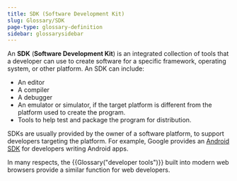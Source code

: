 ```yaml
---
title: SDK (Software Development Kit)
slug: Glossary/SDK
page-type: glossary-definition
sidebar: glossarysidebar
---
```



An **SDK** (**Software Development Kit**) is an integrated collection of tools that a developer can use to create software for a specific framework, operating system, or other platform. An SDK can include:

- An editor
- A compiler
- A debugger
- An emulator or simulator, if the target platform is different from the platform used to create the program.
- Tools to help test and package the program for distribution.

SDKs are usually provided by the owner of a software platform, to support developers targeting the platform. For example, Google provides an [Android SDK](https://developer.android.com/studio) for developers writing Android apps.

In many respects, the {{Glossary("developer tools")}} built into modern web browsers provide a similar function for web developers.
